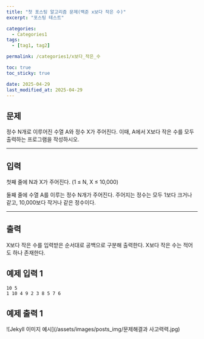 ```yaml
---
title: "첫 포스팅 알고리즘 문제(백준 x보다 작은 수)"
excerpt: "포스팅 테스트"

categories:
  - Categories1
tags:
  - [tag1, tag2]

permalink: /categories1/x보다_작은_수

toc: true
toc_sticky: true

date: 2025-04-29
last_modified_at: 2025-04-29
---
```


## 문제

정수 N개로 이루어진 수열 A와 정수 X가 주어진다. 이때, A에서 X보다 작은 수를 모두 출력하는 프로그램을 작성하시오.

---

## 입력

첫째 줄에 N과 X가 주어진다. (1 ≤ N, X ≤ 10,000)

둘째 줄에 수열 A를 이루는 정수 N개가 주어진다. 주어지는 정수는 모두 1보다 크거나 같고, 10,000보다 작거나 같은 정수이다.

---

## 출력

X보다 작은 수를 입력받은 순서대로 공백으로 구분해 출력한다. X보다 작은 수는 적어도 하나 존재한다.

## 예제 입력 1

```
10 5
1 10 4 9 2 3 8 5 7 6

```

## 예제 출력 1
![Jekyll 이미지 예시](/assets/images/posts_img/문제해결과 사고력력.jpg)